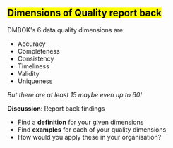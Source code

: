 ## <mark>Dimensions of Quality report back</mark>

DMBOK's 6 data quality dimensions are:

- Accuracy
- Completeness
- Consistency
- Timeliness
- Validity
- Uniqueness

*But there are at least 15 maybe even up to 60!*

**Discussion**: Report back findings

- Find a **definition** for your given dimensions
- Find **examples** for each of your quality dimensions
- How would you apply these in your organisation?

